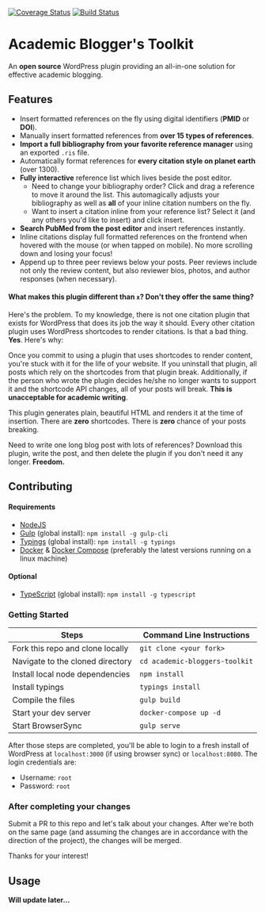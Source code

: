 [![Coverage Status](https://coveralls.io/repos/github/dsifford/academic-bloggers-toolkit/badge.svg?branch=master)](https://coveralls.io/github/dsifford/academic-bloggers-toolkit?branch=master) [![Build Status](https://travis-ci.org/dsifford/academic-bloggers-toolkit.svg?branch=master)](https://travis-ci.org/dsifford/academic-bloggers-toolkit)

# Academic Blogger's Toolkit
An **open source** WordPress plugin providing an all-in-one solution for effective academic blogging.

## Features
- Insert formatted references on the fly using digital identifiers (**PMID** or **DOI**).
- Manually insert formatted references from **over 15 types of references**.
- **Import a full bibliography from your favorite reference manager** using an exported `.ris` file.
- Automatically format references for **every citation style on planet earth** (over 1300).
- **Fully interactive** reference list which lives beside the post editor.
    - Need to change your bibliography order? Click and drag a reference to move it around the list. This automagically adjusts your bibliography as well as **all** of your inline citation numbers on the fly.
    - Want to insert a citation inline from your reference list? Select it (and any others you'd like to insert) and click insert.
- **Search PubMed from the post editor** and insert references instantly.
- Inline citations display full formatted references on the frontend when hovered with the mouse (or when tapped on mobile). No more scrolling down and losing your focus!
- Append up to three peer reviews below your posts. Peer reviews include not only the review content, but also reviewer bios, photos, and author responses (when necessary).

#### What makes this plugin different than `x`? Don't they offer the same thing?

Here's the problem. To my knowledge, there is not one citation plugin that exists for WordPress that does its job the way it should. Every other citation plugin uses WordPress shortcodes to render citations. Is that a bad thing. **Yes**. Here's why:

Once you commit to using a plugin that uses shortcodes to render content, you're stuck with it for the life of your website. If you uninstall that plugin, all posts which rely on the shortcodes from that plugin break. Additionally, if the person who wrote the plugin decides he/she no longer wants to support it and the shortcode API changes, all of your posts will break. **This is unacceptable for academic writing**.

This plugin generates plain, beautiful HTML and renders it at the time of insertion. There are **zero** shortcodes. There is **zero** chance of your posts breaking.

Need to write one long blog post with lots of references? Download this plugin, write the post, and then delete the plugin if you don't need it any longer. **Freedom.**

## Contributing

#### Requirements
- [NodeJS](https://nodejs.org)
- [Gulp](https://github.com/gulpjs/gulp) (global install): `npm install -g gulp-cli`
- [Typings](https://github.com/typings/typings) (global install): `npm install -g typings`
- [Docker](https://github.com/docker/docker) & [Docker Compose](https://github.com/docker/compose) (preferably the latest versions running on a linux machine)

#### Optional
- [TypeScript](https://github.com/Microsoft/TypeScript) (global install): `npm install -g typescript`

### Getting Started
|  Steps  |  Command Line Instructions  |
|---------|-----------------------------|
Fork this repo and clone locally | `git clone <your fork>`
Navigate to the cloned directory | `cd academic-bloggers-toolkit`
Install local node dependencies | `npm install`
Install typings | `typings install`
Compile the files | `gulp build`
Start your dev server | `docker-compose up -d`
Start BrowserSync | `gulp serve`

After those steps are completed, you'll be able to login to a fresh install of WordPress at `localhost:3000` (if using browser sync) or `localhost:8080`. The login credentials are:
- Username: `root`
- Password: `root`

### After completing your changes
Submit a PR to this repo and let's talk about your changes. After we're both on the same page (and assuming the changes are in accordance with the direction of the project), the changes will be merged.

Thanks for your interest!


## Usage

**Will update later...**
